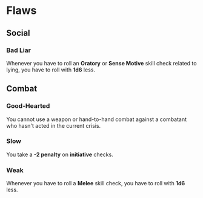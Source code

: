# Flaws

## Social

### Bad Liar

Whenever you have to roll an **Oratory** or **Sense Motive** skill check related
to lying, you have to roll with **1d6** less.

## Combat

### Good-Hearted

You cannot use a weapon or hand-to-hand combat against a combatant who hasn't
acted in the current crisis.

### Slow

You take a **-2 penalty** on **initiative** checks.

### Weak

Whenever you have to roll a **Melee** skill check, you have to roll with **1d6**
less.
